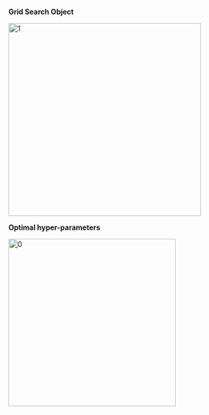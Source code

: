 
**Grid Search Object**

<img width="380" alt="1" src="https://github.com/user-attachments/assets/2241b264-650a-409a-bfa7-ceaec77b3836">


**Optimal hyper-parameters**

<img width="330" alt="0" src="https://github.com/user-attachments/assets/90915e5b-7c82-45cc-9207-39ba275b7501">



